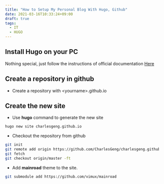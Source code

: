 ```yaml
---
title: "How to Setup My Personal Blog With Hugo, Github"
date: 2021-03-16T10:33:24+09:00
draft: true
tags: 
  - IT
  - HUGO
---
```


## Install Hugo on your PC

Nothing special, just follow the instructions of official documentation [Here](https://gohugo.io/getting-started/installing/)

## Create a repository in github

- Create a repository with \<yourname\>.github.io

## Create the new site

- Use **hugo** command to generate the new site

```bash
hugo new site charlesgeng.github.io
```

- Checkout the repository from github

```bash
git init
git remote add origin https://github.com/CharlesGeng/charlesgeng.github.io.git
git fetch
git checkout origin/master -ft
```

- Add **mainroad** theme to the site.

```bash
git submodule add https://github.com/vimux/mainroad

```
